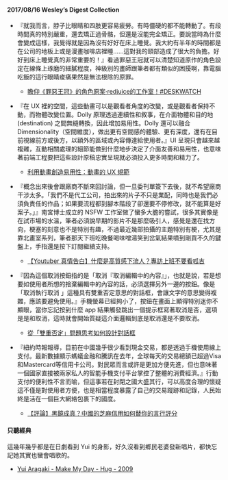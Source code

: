 #### 2017/08/16 Wesley’s Digest Collection

- 『就我而言，脖子比眼睛和四肢更容易疲勞。有時僵硬的都不能轉動了。有段時間真的特別嚴重，還去矯正過骨骼，但還是沒能完全矯正。要說當時為什麼會變成這樣，我覺得就是因為沒有好好在床上睡覺。我大約有半年的時間都是在公司的地板上或是漫畫咖啡店裡睡……這對我的頸部造成了很大的負擔。好好到床上睡覺真的非常重要的！』看過罪惡王冠就可以清楚知道原作的角色設定在線條上琢磨的細膩程度，神級別的畫師跟筆者都有類似的困擾啊，靠電腦吃飯的這行眼睛痠痛果然是無法根除的原罪。
  - [瞻仰《罪惡王冠》的角色原案·redjuice的工作室！#DESKWATCH](https://www.pixivision.net/zh-tw/a/1211)
  
- 『在 UX 裡的空間，這些動畫可以是觀看者角度的改變，或是觀看者保持不動，而物體改變位置。Dolly 原理透過連續性和敘事，在介面物體和目的地 (destination) 之間無縫轉換，因此增加易用性。Dolly 還可以融合 Dimensionality（空間維度），做出更有空間感的體驗、更有深度，還有在目前視線前方或後方，以額外的區域或內容傳達給使用者。』UI 呈現只會越來越複雜，互動相關處理的細節能做到什麼地步決定了介面友善和易用性，也意味著前端工程要把這些設計原稿忠實呈現就必須投入更多時間和精力了。
  - [利用動畫創造易用性：動畫的 UX 規範](https://intersection.tw/%E5%88%A9%E7%94%A8%E5%8B%95%E7%95%AB%E5%89%B5%E9%80%A0%E6%98%93%E7%94%A8%E6%80%A7-%E5%8B%95%E7%95%AB%E7%9A%84-ux-%E5%AE%A3%E8%A8%80-20b6c6475682)
  
- 『概念出來後會跟廠商不斷來回討論，但一旦委刊單簽下去後，就不希望廠商干涉太多。「我們不是代工公司，拍出來的片子不只是業配，同時也是我們必須負責任的作品；如果要流程都到腳本階段了卻還要不停修改，就不能算是好案子。」』南宮博士成立的 NSFW 工作室做了蠻多大膽的嘗試，很多其實像是在試市場的水溫，筆者必須說早期的影片不是那麼吸引人，感覺是還在找方向，梗塞的刻意也不是特別有趣，不過最近幾部拍攝的主題特別有梗，尤其是靠北畫室系列，筆者那天下班吃晚餐喝味噌湯笑到岔氣結果噴到剛買不久的鍵盤上，手指還是按下訂閱繼續支持。
  - [【Youtuber 真情告白】什麼是高質感下流人？專訪上班不要看呱吉](https://www.inside.com.tw/2017/08/02/froggy-youtuber)
  
- 『因為這個取消按鈕指的是「取消『取消編輯中的內容』」，也就是說，若是想要如使用者所想的捨棄編輯中的內容的話，必須選擇另外一邊的按鈕。像是「取消執行取消 」這種具有雙重否定意思的對話框，會讓文字的意思變得複雜，應該要避免使用。』手機螢幕已經夠小了，按鈕在畫面上顯得特別迷你不顯眼，當你忘記按到什麼 app 結果觸發跳出一個提示框寫著取消是否，選項是是和取消，這時就會開始質疑這介面邏輯到底是取消還是不要取消。
  - [從「雙重否定」問題思考如何設計對話框](http://vide.tw/7284)


- 『紐約時報報導，目前在中國幾乎很少看到現金交易，都是透過手機使用線上支付。最新數據顯示螞蟻金融和騰訊在去年，全球每天的交易總額已超過Visa和Mastercard等信用卡公司。對民眾而言或許是更加方便先進，但也意味著一個國家直接被兩家私人的智能手機支付平台掌控了整體的消費經濟。』行動支付的便利性不言而喻，但這事若在封閉之國大盛其行，可以高度合理的懷疑這不僅是對使用者方便，也是相當程度暴露了自己的交易蹤跡和記錄，人民始終是活在一個巨大網絡包裹下的國度。
  - [【評論】黑鏡成真？中國的芝麻信用如何替你的言行評分](http://www.ladopost.com/newsDetail2.php?ntId=17&nId=74)





#### 只聽經典
這幾年幾乎都是在日劇看到 Yui 的身影，好久沒看到鄉民老婆發新唱片，都快忘記她其實也蠻會唱歌的。
- [Yui Aragaki - Make My Day - Hug - 2009](https://www.youtube.com/watch?v=rHCaN9voZJ8)